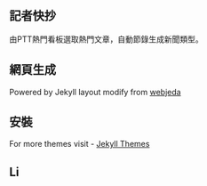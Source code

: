 ## 記者快抄
由PTT熱門看板選取熱門文章，自動節錄生成新聞類型。

## 網頁生成

Powered by Jekyll
layout modify from [webjeda](http://webjeda.com/cards)

## 安裝

For more themes visit - [Jekyll Themes](https://jekyll-themes.com)

## Li

